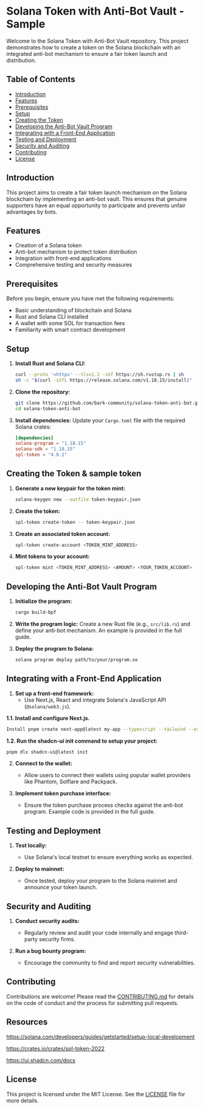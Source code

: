 # Solana Token with Anti-Bot Vault - Sample

Welcome to the Solana Token with Anti-Bot Vault repository. This project demonstrates how to create a token on the Solana blockchain with an integrated anti-bot mechanism to ensure a fair token launch and distribution.

## Table of Contents

- [Introduction](#introduction)
- [Features](#features)
- [Prerequisites](#prerequisites)
- [Setup](#setup)
- [Creating the Token](#creating-the-token)
- [Developing the Anti-Bot Vault Program](#developing-the-anti-bot-vault-program)
- [Integrating with a Front-End Application](#integrating-with-a-front-end-application)
- [Testing and Deployment](#testing-and-deployment)
- [Security and Auditing](#security-and-auditing)
- [Contributing](#contributing)
- [License](#license)

## Introduction

This project aims to create a fair token launch mechanism on the Solana blockchain by implementing an anti-bot vault. This ensures that genuine supporters have an equal opportunity to participate and prevents unfair advantages by bots.

## Features

- Creation of a Solana token
- Anti-bot mechanism to protect token distribution
- Integration with front-end applications
- Comprehensive testing and security measures

## Prerequisites

Before you begin, ensure you have met the following requirements:

- Basic understanding of blockchain and Solana
- Rust and Solana CLI installed
- A wallet with some SOL for transaction fees
- Familiarity with smart contract development

## Setup

1. **Install Rust and Solana CLI:**
   ```bash
   curl --proto '=https' --tlsv1.2 -sSf https://sh.rustup.rs | sh
   sh -c "$(curl -sSfL https://release.solana.com/v1.18.15/install)"
   ```

2. **Clone the repository:**
   ```bash
   git clone https://github.com/bark-community/solana-token-anti-bot.git
   cd solana-token-anti-bot
   ```

3. **Install dependencies:**
   Update your `Cargo.toml` file with the required Solana crates:
   ```toml
   [dependencies]
   solana-program = "1.18.15"
   solana-sdk = "1.18.15"
   spl-token = "4.0.1"
   ```

## Creating the Token & sample token

1. **Generate a new keypair for the token mint:**
   ```bash
   solana-keygen new --outfile token-keypair.json
   ```

2. **Create the token:**
   ```bash
   spl-token create-token -- token-keypair.json
   ```

3. **Create an associated token account:**
   ```bash
   spl-token create-account <TOKEN_MINT_ADDRESS>
   ```

4. **Mint tokens to your account:**
   ```bash
   spl-token mint <TOKEN_MINT_ADDRESS> <AMOUNT> <YOUR_TOKEN_ACCOUNT>
   ```

## Developing the Anti-Bot Vault Program

1. **Initialize the program:**
   ```bash
   cargo build-bpf
   ```

2. **Write the program logic:**
   Create a new Rust file (e.g., `src/lib.rs`) and define your anti-bot mechanism. An example is provided in the full guide.

3. **Deploy the program to Solana:**
   ```bash
   solana program deploy path/to/your/program.so
   ```

## Integrating with a Front-End Application

1. **Set up a front-end framework:**
   - Use Next.js, React and integrate Solana's JavaScript API (`@solana/web3.js`).

**1.1. Install and configure Next.js.**

```bash
Install pnpm create next-app@latest my-app --typescript --tailwind --eslint
```

**1.2. Run the shadcn-ui init command to setup your project:**

```bash
pnpm dlx shadcn-ui@latest init
```

2. **Connect to the wallet:**
   - Allow users to connect their wallets using popular wallet providers like Phantom, Solflare and Packpack.

3. **Implement token purchase interface:**
   - Ensure the token purchase process checks against the anti-bot program. Example code is provided in the full guide.

## Testing and Deployment

1. **Test locally:**
   - Use Solana's local testnet to ensure everything works as expected.

2. **Deploy to mainnet:**
   - Once tested, deploy your program to the Solana mainnet and announce your token launch.

## Security and Auditing

1. **Conduct security audits:**
   - Regularly review and audit your code internally and engage third-party security firms.

2. **Run a bug bounty program:**
   - Encourage the community to find and report security vulnerabilities.

## Contributing

Contributions are welcome! Please read the [CONTRIBUTING.md](CONTRIBUTING.md) for details on the code of conduct and the process for submitting pull requests.


## Resources

https://solana.com/developers/guides/getstarted/setup-local-development

https://crates.io/crates/spl-token-2022

https://ui.shadcn.com/docs


## License

This project is licensed under the MIT License. See the [LICENSE](LICENSE) file for more details.